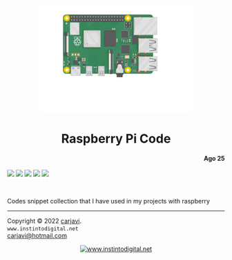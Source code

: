 <p align="center"><img src="https://raw.githubusercontent.com/carjavi/raspberry-pi-code/master/img/raspberry.gif" height="250" alt=" " /></p>
<h1 align="center">Raspberry Pi Code</h1> 
<h4 align="right">Ago 25</h4>

<p>
    <img src="https://img.shields.io/badge/OS%20-Raspbian%20GNU%2FLinux%20(Bookworm)-yellowgreen">
    <img src="https://img.shields.io/badge/Hardware-Raspberry%20ver%204-red">
    <img src="https://img.shields.io/badge/Hardware-Raspberry%20ver%203-red">
    <img src="https://img.shields.io/badge/Node%20-V20.18.1-green">
    <img src="https://img.shields.io/badge/Python%20-V3.13.3-orange">
</p>

<br>


Codes snippet collection that I have used in my projects with raspberry
<br>



---
Copyright &copy; 2022 [carjavi](https://github.com/carjavi). <br>
```www.instintodigital.net``` <br>
carjavi@hotmail.com <br>
<p align="center">
    <a href="https://instintodigital.net/" target="_blank"><img src="https://raw.githubusercontent.com/carjavi/raspberry-pi-code/master/img/developer.png" height="100" alt="www.instintodigital.net"></a>
</p>


